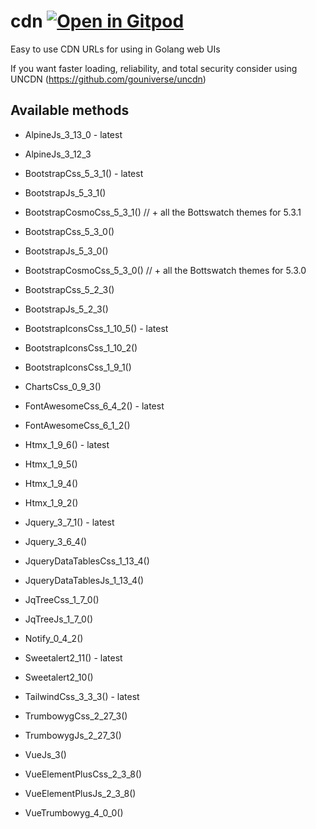 # cdn <a href="https://gitpod.io/#https://github.com/gouniverse/cdn" style="float:right:"><img src="https://gitpod.io/button/open-in-gitpod.svg" alt="Open in Gitpod" loading="lazy"></a>

Easy to use CDN URLs for using in Golang web UIs

If you want faster loading, reliability, and total security consider using UNCDN (https://github.com/gouniverse/uncdn)

## Available methods

- AlpineJs_3_13_0 - latest
- AlpineJs_3_12_3

- BootstrapCss_5_3_1() - latest
- BootstrapJs_5_3_1()
- BootstrapCosmoCss_5_3_1() // + all the Bottswatch themes for 5.3.1

- BootstrapCss_5_3_0()
- BootstrapJs_5_3_0()
- BootstrapCosmoCss_5_3_0() // + all the Bottswatch themes for 5.3.0

- BootstrapCss_5_2_3()
- BootstrapJs_5_2_3()

- BootstrapIconsCss_1_10_5() - latest
- BootstrapIconsCss_1_10_2()
- BootstrapIconsCss_1_9_1()

- ChartsCss_0_9_3()

- FontAwesomeCss_6_4_2() - latest
- FontAwesomeCss_6_1_2()

- Htmx_1_9_6() - latest
- Htmx_1_9_5()
- Htmx_1_9_4()
- Htmx_1_9_2()

- Jquery_3_7_1() - latest
- Jquery_3_6_4()

- JqueryDataTablesCss_1_13_4()
- JqueryDataTablesJs_1_13_4()

- JqTreeCss_1_7_0()
- JqTreeJs_1_7_0()

- Notify_0_4_2()

- Sweetalert2_11() - latest
- Sweetalert2_10()

- TailwindCss_3_3_3() - latest

- TrumbowygCss_2_27_3()
- TrumbowygJs_2_27_3()

- VueJs_3()
- VueElementPlusCss_2_3_8()
- VueElementPlusJs_2_3_8()
- VueTrumbowyg_4_0_0()

